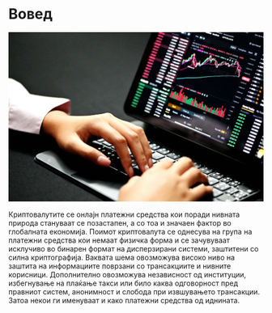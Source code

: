 # Вовед

![value](./media/intro.webp)

Криптовалутите се онлајн платежни средства кои поради нивната природа стануваат се позастапен, а со тоа и значаен фактор во глобалната економија. Поимот криптовалута се однесува на група на платежни средства кои немаат физичка форма и се зачувуваат исклучиво во бинарен формат на дисперзирани системи, заштитени со силна криптографија. Ваквата шема овозможува високо ниво на заштита на информациите поврзани со трансакциите и нивните корисници. Дополнително овозможува независност од институции, избегнување на плаќање такси или било каква одговорност пред правниот систем, анонимност и слобода при извшувањето трансакции. Затоа некои ги именуваат и како платежни средства од иднината.
